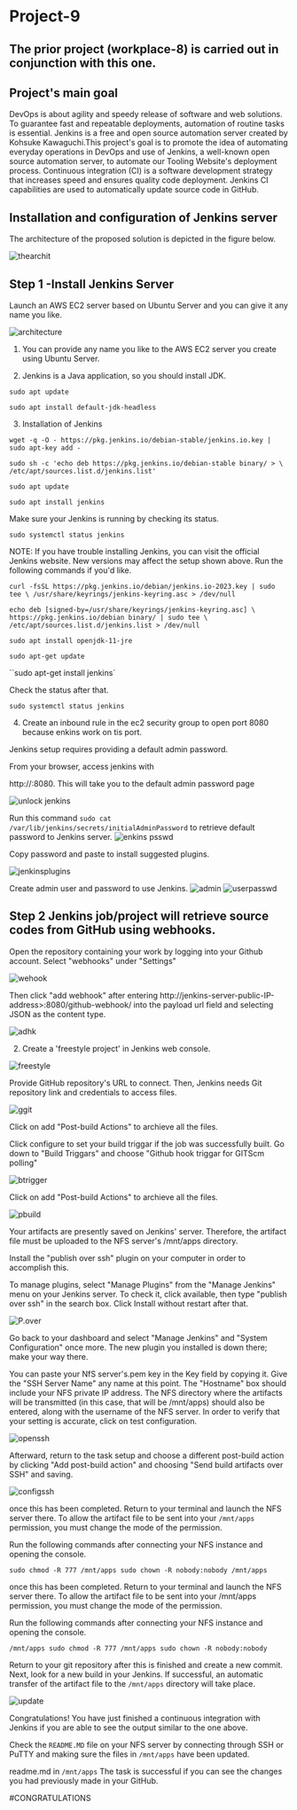 # Project-9

## The prior project (workplace-8) is carried out in conjunction with this one.

## Project's main goal

DevOps is about agility and speedy release of software and web solutions. To guarantee fast and repeatable deployments, automation of routine tasks is essential. Jenkins is a free and open source automation server created by Kohsuke Kawaguchi.This project's goal is to promote the idea of automating everyday operations in DevOps and use of Jenkins, a well-known open source automation server, to automate our Tooling Website's deployment process. Continuous integration (CI) is a software development strategy that increases speed and ensures quality code deployment. Jenkins CI capabilities are used to automatically update source code in GitHub.

## Installation and configuration of Jenkins server

The architecture of the proposed solution is depicted in the figure below.
 
 ![thearchit](./images/the%20arcitect.png)

 ## Step 1 -Install Jenkins Server
 Launch an AWS EC2 server based on Ubuntu Server and you can give it any name you like.

![architecture](./images/the%20arcitect.png)

1. You can provide any name you like to the AWS EC2 server you create using Ubuntu Server.

2. Jenkins is a Java application, so you should install JDK.

`sudo apt update`

`sudo apt install default-jdk-headless`

3. Installation of Jenkins

`wget -q -O - https://pkg.jenkins.io/debian-stable/jenkins.io.key | sudo apt-key add -`

`sudo sh -c 'echo deb https://pkg.jenkins.io/debian-stable binary/ > \  /etc/apt/sources.list.d/jenkins.list'`

`sudo apt update`

`sudo apt install jenkins`

Make sure your Jenkins is running by checking its status.

`sudo systemctl status jenkins`

NOTE: If you have trouble installing Jenkins, you can visit the official Jenkins website. New versions may affect the setup shown above. Run the following commands if you'd like.

`curl -fsSL https://pkg.jenkins.io/debian/jenkins.io-2023.key | sudo tee \ /usr/share/keyrings/jenkins-keyring.asc > /dev/null`

`echo deb [signed-by=/usr/share/keyrings/jenkins-keyring.asc] \ https://pkg.jenkins.io/debian binary/ | sudo tee \ /etc/apt/sources.list.d/jenkins.list > /dev/null`

`sudo apt install openjdk-11-jre`

`sudo apt-get update`

``sudo apt-get install jenkins`

Check the status after that.

`sudo systemctl status jenkins`

4. Create an inbound rule in the ec2 security group to open port 8080 because enkins work on tis port.

Jenkins setup requires providing a default admin password.

From your browser, access jenkins with

http://<jenkins-public-server-IP-Address>:8080. This will take you to the default admin password page

![unlock jenkins](./images/ulock%20jenkins.png)

Run this command `sudo cat /var/lib/jenkins/secrets/initialAdminPassword` to retrieve default password to Jenkins server.
![enkins psswd](./images/jenkins%20psswd.png)

Copy password and paste to install suggested plugins.

![jenkinsplugins](./images/installing%20jenkins.png)

Create admin user and password to use Jenkins.
![admin](./images/part%20of%20admi.png)
![userpasswd](./images/1st%20admin.png)

## Step 2 Jenkins job/project will retrieve source codes from GitHub using webhooks.

Open the repository containing your work by logging into your Github account. Select "webhooks" under "Settings"

![wehook](./images/webhook.png)

Then click "add webhook" after entering http://jenkins-server-public-IP-address>:8080/github-webhook/ into the payload url field and selecting JSON as the content type.

![adhk](./images/add%20webbhook2.png)

2. Create a 'freestyle project' in Jenkins web console.

![freestyle](./images/Screenshot%202023-04-21%20224859.png)

Provide GitHub repository's URL to connect. Then, Jenkins needs Git repository link and credentials to access files.

![ggit](./images/git%20scode.png)

Click on add "Post-build Actions" to archieve all the files.

Click configure to set your build triggar if the job was successfully built. Go down to "Build Triggars" and choose "Github hook triggar for GITScm polling"

![btrigger](./images/trigger.png)

Click on add "Post-build Actions" to archieve all the files.

![pbuild](./images/postbuild.png)

Your artifacts are presently saved on Jenkins' server. Therefore, the artifact file must be uploaded to the NFS server's /mnt/apps directory.

Install the "publish over ssh" plugin on your computer in order to accomplish this.

To manage plugins, select "Manage Plugins" from the "Manage Jenkins" menu on your Jenkins server. To check it, click available, then type "publish over ssh" in the search box. Click Install without restart after that.

![P.over](./images/Screenshot%202023-04-25%20002347.png)

Go back to your dashboard and select "Manage Jenkins" and "System Configuration" once more. The new plugin you installed is down there; make your way there.

You can paste your NfS server's.pem key in the Key field by copying it. Give the "SSH Server Name" any name at this point. The "Hostname" box should include your NFS private IP address. The NFS directory where the artifacts will be transmitted (in this case, that will be /mnt/apps) should also be entered, along with the username of the NFS server. In order to verify that your setting is accurate, click on test configuration.

![openssh](./images/open%20ssh.png)

Afterward, return to the task setup and choose a different post-build action by clicking "Add post-build action" and choosing "Send build artifacts over SSH" and saving.

![configssh](./images/confiure%20ssh.png)

once this has been completed. Return to your terminal and launch the NFS server there. To allow the artifact file to be sent into your `/mnt/apps` permission, you must change the mode of the permission.

Run the following commands after connecting your NFS instance and opening the console.

`sudo chmod -R 777 /mnt/apps sudo chown -R nobody:nobody /mnt/apps`

once this has been completed. Return to your terminal and launch the NFS server there. To allow the artifact file to be sent into your /mnt/apps permission, you must change the mode of the permission.

Run the following commands after connecting your NFS instance and opening the console.

`/mnt/apps sudo chmod -R 777 /mnt/apps sudo chown -R nobody:nobody`

Return to your git repository after this is finished and create a new commit. Next, look for a new build in your Jenkins. If successful, an automatic transfer of the artifact file to the `/mnt/apps` directory will take place.

![update](./images/upate%20projct.png)

Congratulations! You have just finished a continuous integration with Jenkins if you are able to see the output similar to the one above.

Check the `README.MD` file on your NFS server by connecting through SSH or PuTTY and making sure the files in `/mnt/apps` have been updated.

readme.md in `/mnt/apps` The task is successful if you can see the changes you had previously made in your GitHub.

#CONGRATULATIONS

